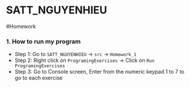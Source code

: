 # SATT_NGUYENHIEU
#Homework

### 1. **How to run my program**

* Step 1: Go to ```SATT_NGUYENHIEU``` -> ```src``` -> ```Homework_1```
* Step 2: Right click on ```ProgramingExercises``` -> Click on ```Run ProgramingExercises```
* Step 3: Go to Console screen, Enter from the numeric keypad 1 to 7 to go to each exercise

